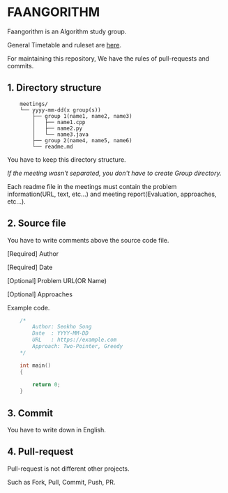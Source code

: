 # FAANGORITHM

Faangorithm is an Algorithm study group.  

General Timetable and ruleset are [here](https://www.notion.so/FAANG-4a74457b08224695828f1daeeeca0b15).

For maintaining this repository, We have the rules of pull-requests and commits.

## 1. Directory structure

``` 
    meetings/
    └── yyyy-mm-dd(x group(s))
        ├── group 1(name1, name2, name3)
        │   ├── name1.cpp
        │   ├── name2.py
        │   └── name3.java
        ├── group 2(name4, name5, name6)
        └── readme.md
``` 
You have to keep this directory structure.

*If the meeting wasn't separated, you don't have to create Group directory.*

Each readme file in the meetings must contain the problem information(URL, text, etc...) and meeting report(Evaluation, approaches, etc...).

## 2. Source file

You have to write comments above the source code file.

\[Required\] Author	

\[Required\] Date

\[Optional\] Problem URL(OR Name)

\[Optional\] Approaches

Example code.

```cpp
    /*
        Author: Seokho Song
        Date  : YYYY-MM-DD
        URL   : https://example.com
        Approach: Two-Pointer, Greedy 
    */

    int main()
    {
            
        return 0;
    }
```

## 3. Commit

You have to write down in English. 

## 4. Pull-request

Pull-request is not different other projects.

Such as Fork, Pull, Commit, Push, PR.
